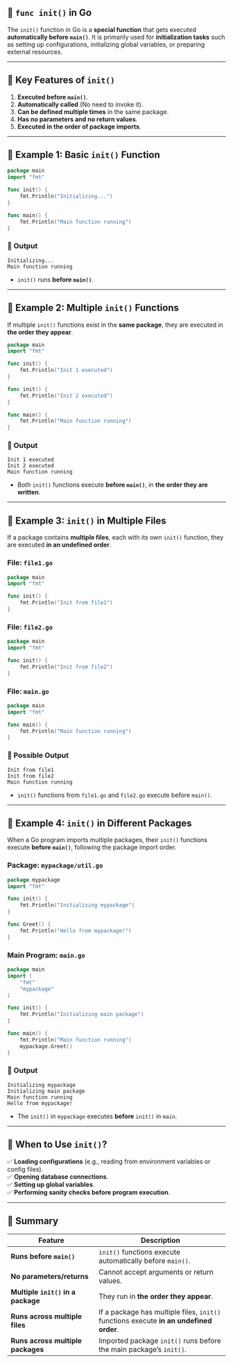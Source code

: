 ## **🔹 `func init()` in Go**
The `init()` function in Go is a **special function** that gets executed **automatically before `main()`**. It is primarily used for **initialization tasks** such as setting up configurations, initializing global variables, or preparing external resources.

---

## **🔹 Key Features of `init()`**
1. **Executed before `main()`**.
2. **Automatically called** (No need to invoke it).
3. **Can be defined multiple times** in the same package.
4. **Has no parameters and no return values**.
5. **Executed in the order of package imports**.

---

## **🔹 Example 1: Basic `init()` Function**
```go
package main
import "fmt"

func init() {
    fmt.Println("Initializing...")
}

func main() {
    fmt.Println("Main function running")
}
```
### **🔹 Output**
```
Initializing...
Main function running
```
- `init()` runs **before `main()`**.

---

## **🔹 Example 2: Multiple `init()` Functions**
If multiple `init()` functions exist in the **same package**, they are executed in **the order they appear**.

```go
package main
import "fmt"

func init() {
    fmt.Println("Init 1 executed")
}

func init() {
    fmt.Println("Init 2 executed")
}

func main() {
    fmt.Println("Main function running")
}
```
### **🔹 Output**
```
Init 1 executed
Init 2 executed
Main function running
```
- Both `init()` functions execute **before `main()`**, in **the order they are written**.

---

## **🔹 Example 3: `init()` in Multiple Files**
If a package contains **multiple files**, each with its own `init()` function, they are executed **in an undefined order**.

### **File: `file1.go`**
```go
package main
import "fmt"

func init() {
    fmt.Println("Init from file1")
}
```

### **File: `file2.go`**
```go
package main
import "fmt"

func init() {
    fmt.Println("Init from file2")
}
```

### **File: `main.go`**
```go
package main
import "fmt"

func main() {
    fmt.Println("Main function running")
}
```

### **🔹 Possible Output**
```
Init from file1
Init from file2
Main function running
```
- `init()` functions from `file1.go` and `file2.go` execute before `main()`.

---

## **🔹 Example 4: `init()` in Different Packages**
When a Go program imports multiple packages, their `init()` functions execute **before `main()`**, following the package import order.

### **Package: `mypackage/util.go`**
```go
package mypackage
import "fmt"

func init() {
    fmt.Println("Initializing mypackage")
}

func Greet() {
    fmt.Println("Hello from mypackage!")
}
```

### **Main Program: `main.go`**
```go
package main
import (
    "fmt"
    "mypackage"
)

func init() {
    fmt.Println("Initializing main package")
}

func main() {
    fmt.Println("Main function running")
    mypackage.Greet()
}
```

### **🔹 Output**
```
Initializing mypackage
Initializing main package
Main function running
Hello from mypackage!
```
- The `init()` in `mypackage` executes **before** `init()` in `main`.

---

## **🔹 When to Use `init()`?**
✅ **Loading configurations** (e.g., reading from environment variables or config files).  
✅ **Opening database connections**.  
✅ **Setting up global variables**.  
✅ **Performing sanity checks before program execution**.  

---

## **🔹 Summary**
| Feature | Description |
|---------|------------|
| **Runs before `main()`** | `init()` functions execute automatically before `main()`. |
| **No parameters/returns** | Cannot accept arguments or return values. |
| **Multiple `init()` in a package** | They run in **the order they appear**. |
| **Runs across multiple files** | If a package has multiple files, `init()` functions execute **in an undefined order**. |
| **Runs across multiple packages** | Imported package `init()` runs before the main package’s `init()`. |

